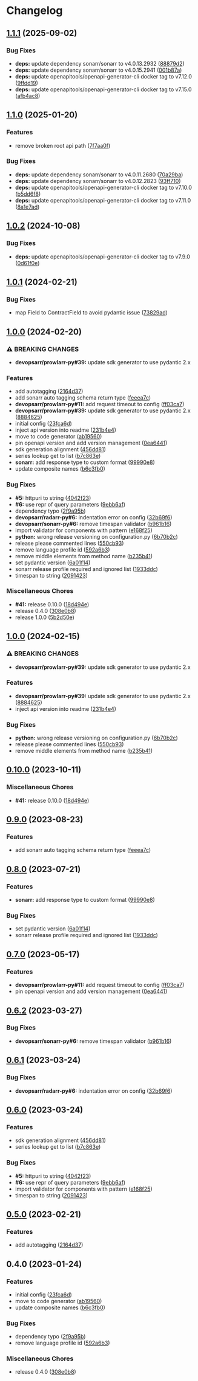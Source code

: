 # Changelog

## [1.1.1](https://github.com/devopsarr/sonarr-py/compare/v1.1.0...v1.1.1) (2025-09-02)


### Bug Fixes

* **deps:** update dependency sonarr/sonarr to v4.0.13.2932 ([88879d2](https://github.com/devopsarr/sonarr-py/commit/88879d28b1960198e2c83aa7a6da9c6ca65b2d84))
* **deps:** update dependency sonarr/sonarr to v4.0.15.2941 ([001b87a](https://github.com/devopsarr/sonarr-py/commit/001b87a040042151542d0a3f2724c2c03014dac2))
* **deps:** update openapitools/openapi-generator-cli docker tag to v7.12.0 ([9ffdd19](https://github.com/devopsarr/sonarr-py/commit/9ffdd196783e1a88a855dbe17b1280571c15bc5f))
* **deps:** update openapitools/openapi-generator-cli docker tag to v7.15.0 ([afb4ac8](https://github.com/devopsarr/sonarr-py/commit/afb4ac87fcd221e3ee11b17e32eec12aad83afaf))

## [1.1.0](https://github.com/devopsarr/sonarr-py/compare/v1.0.2...v1.1.0) (2025-01-20)


### Features

* remove broken root api path ([7f7aa0f](https://github.com/devopsarr/sonarr-py/commit/7f7aa0fdee97be86fadf0f9100d9831bd6866edc))


### Bug Fixes

* **deps:** update dependency sonarr/sonarr to v4.0.11.2680 ([70a29ba](https://github.com/devopsarr/sonarr-py/commit/70a29baf226724beadbf4171306d636be9ddc296))
* **deps:** update dependency sonarr/sonarr to v4.0.12.2823 ([93ff710](https://github.com/devopsarr/sonarr-py/commit/93ff7104a684c8e2c26bb0b23865d44bc5db9dc2))
* **deps:** update openapitools/openapi-generator-cli docker tag to v7.10.0 ([b5dd6f8](https://github.com/devopsarr/sonarr-py/commit/b5dd6f8af0e5c8ce26c2914900703c1cf8f93075))
* **deps:** update openapitools/openapi-generator-cli docker tag to v7.11.0 ([8a1e7ad](https://github.com/devopsarr/sonarr-py/commit/8a1e7ad0ad3df7361e7ee1767fe0d1beeea55710))

## [1.0.2](https://github.com/devopsarr/sonarr-py/compare/v1.0.1...v1.0.2) (2024-10-08)


### Bug Fixes

* **deps:** update openapitools/openapi-generator-cli docker tag to v7.9.0 ([0d61f0e](https://github.com/devopsarr/sonarr-py/commit/0d61f0eedb41c66e5bd925ef50877f345f3271a3))

## [1.0.1](https://github.com/devopsarr/sonarr-py/compare/v1.0.0...v1.0.1) (2024-02-21)


### Bug Fixes

* map Field to ContractField to avoid pydantic issue ([73829ad](https://github.com/devopsarr/sonarr-py/commit/73829adcd102d9fdbb6fd10c719da33ee28cdfdb))

## [1.0.0](https://github.com/devopsarr/sonarr-py/compare/v1.0.0...v1.0.0) (2024-02-20)


### ⚠ BREAKING CHANGES

* **devopsarr/prowlarr-py#39:** update sdk generator to use pydantic 2.x

### Features

* add autotagging ([2164d37](https://github.com/devopsarr/sonarr-py/commit/2164d3798cbc25841b2272645caf20df881d8bcb))
* add sonarr auto tagging schema return type ([feeea7c](https://github.com/devopsarr/sonarr-py/commit/feeea7c43dcef2f2a0b3216b67de2d22dfed8f44))
* **devopsarr/prowlarr-py#11:** add request timeout to config ([ff03ca7](https://github.com/devopsarr/sonarr-py/commit/ff03ca7014593f5d53a2346c16106602e3213aa6))
* **devopsarr/prowlarr-py#39:** update sdk generator to use pydantic 2.x ([8884625](https://github.com/devopsarr/sonarr-py/commit/8884625e16f41709364cc1a181b13eaaba82db01))
* initial config ([23fca6d](https://github.com/devopsarr/sonarr-py/commit/23fca6d0fa7938969d8cf29c4eea644d78feee1b))
* inject api version into readme ([231b4e4](https://github.com/devopsarr/sonarr-py/commit/231b4e4febec0565cdc2290a7afe4d303ceed07a))
* move to code generator ([ab19560](https://github.com/devopsarr/sonarr-py/commit/ab195605852b04816dc03d5b7b1564abb9e1613f))
* pin openapi version and add version management ([0ea6441](https://github.com/devopsarr/sonarr-py/commit/0ea6441677bfcf51b0393fa61bb7dd173e9129f4))
* sdk generation alignment ([456dd81](https://github.com/devopsarr/sonarr-py/commit/456dd81ec9935886201efa9ca876b31db6fc5cc5))
* series lookup get to list ([b7c863e](https://github.com/devopsarr/sonarr-py/commit/b7c863e80d66e407fb98ad1557b7c97108618f28))
* **sonarr:** add response type to custom format ([99990e8](https://github.com/devopsarr/sonarr-py/commit/99990e8b215d1e03d3d715ce5fa1a001a586791b))
* update composite names ([b6c3fb0](https://github.com/devopsarr/sonarr-py/commit/b6c3fb0a81a51b9e42b6e2972f0e6049a225c097))


### Bug Fixes

* **#5:** httpuri to string ([4042f23](https://github.com/devopsarr/sonarr-py/commit/4042f237b3532aea2f75cdc1d7e3be4215d3f7b5))
* **#6:** use repr of query parameters ([9ebb6af](https://github.com/devopsarr/sonarr-py/commit/9ebb6afaae82678681e92f4ec89920ca0a561b8c))
* dependency typo ([2f9a95b](https://github.com/devopsarr/sonarr-py/commit/2f9a95ba8308aadbe3152be5038ee6a0ad06a94f))
* **devopsarr/radarr-py#6:** indentation error on config ([32b69f6](https://github.com/devopsarr/sonarr-py/commit/32b69f6819c24b19d1ff6c26fa6ab539676f9a6b))
* **devopsarr/sonarr-py#6:** remove timespan validator ([b961b16](https://github.com/devopsarr/sonarr-py/commit/b961b164f5dd5bda958db6b0102d439c09bb1dea))
* import validator for components with pattern ([e168f25](https://github.com/devopsarr/sonarr-py/commit/e168f2569b27c8c2bf333e931d9b4468d6aabcc3))
* **python:** wrong release versioning on configuration.py ([6b70b2c](https://github.com/devopsarr/sonarr-py/commit/6b70b2ccc69b14896ade9522166d49c75fc3bf01))
* release please commented lines ([550cb93](https://github.com/devopsarr/sonarr-py/commit/550cb93525935553f0627ae5e69dfaf229f191da))
* remove language profile id ([592a6b3](https://github.com/devopsarr/sonarr-py/commit/592a6b397967df120882ec83dd3317e5efeff0d5))
* remove middle elements from method name ([b235b41](https://github.com/devopsarr/sonarr-py/commit/b235b4140846448fea51cf17313f68153a276752))
* set pydantic version ([6a01f14](https://github.com/devopsarr/sonarr-py/commit/6a01f14a8a7db2d196395291dae6f9bdc605a626))
* sonarr release profile required and ignored list ([1933ddc](https://github.com/devopsarr/sonarr-py/commit/1933ddc8f727f8f35f643fd4886a7f034fcd6273))
* timespan to string ([2091423](https://github.com/devopsarr/sonarr-py/commit/20914237b8aaf2e971772e26edecf8c20893db9a))


### Miscellaneous Chores

* **#41:** release 0.10.0 ([18d494e](https://github.com/devopsarr/sonarr-py/commit/18d494ef2e8a8fb5108c83765943cab663c0ef70))
* release 0.4.0 ([308e0b8](https://github.com/devopsarr/sonarr-py/commit/308e0b81a95186d76bc7d540afdee201fc21a1bb))
* release 1.0.0 ([5b2d50e](https://github.com/devopsarr/sonarr-py/commit/5b2d50e16ff901b44dba60cbdf1da3f3792eaf6c))

## [1.0.0](https://github.com/devopsarr/sonarr-py/compare/v0.10.0...v1.0.0) (2024-02-15)


### ⚠ BREAKING CHANGES

* **devopsarr/prowlarr-py#39:** update sdk generator to use pydantic 2.x

### Features

* **devopsarr/prowlarr-py#39:** update sdk generator to use pydantic 2.x ([8884625](https://github.com/devopsarr/sonarr-py/commit/8884625e16f41709364cc1a181b13eaaba82db01))
* inject api version into readme ([231b4e4](https://github.com/devopsarr/sonarr-py/commit/231b4e4febec0565cdc2290a7afe4d303ceed07a))


### Bug Fixes

* **python:** wrong release versioning on configuration.py ([6b70b2c](https://github.com/devopsarr/sonarr-py/commit/6b70b2ccc69b14896ade9522166d49c75fc3bf01))
* release please commented lines ([550cb93](https://github.com/devopsarr/sonarr-py/commit/550cb93525935553f0627ae5e69dfaf229f191da))
* remove middle elements from method name ([b235b41](https://github.com/devopsarr/sonarr-py/commit/b235b4140846448fea51cf17313f68153a276752))

## [0.10.0](https://github.com/devopsarr/sonarr-py/compare/v0.9.0...v0.10.0) (2023-10-11)


### Miscellaneous Chores

* **#41:** release 0.10.0 ([18d494e](https://github.com/devopsarr/sonarr-py/commit/18d494ef2e8a8fb5108c83765943cab663c0ef70))

## [0.9.0](https://github.com/devopsarr/sonarr-py/compare/v0.8.0...v0.9.0) (2023-08-23)


### Features

* add sonarr auto tagging schema return type ([feeea7c](https://github.com/devopsarr/sonarr-py/commit/feeea7c43dcef2f2a0b3216b67de2d22dfed8f44))

## [0.8.0](https://github.com/devopsarr/sonarr-py/compare/v0.7.0...v0.8.0) (2023-07-21)


### Features

* **sonarr:** add response type to custom format ([99990e8](https://github.com/devopsarr/sonarr-py/commit/99990e8b215d1e03d3d715ce5fa1a001a586791b))


### Bug Fixes

* set pydantic version ([6a01f14](https://github.com/devopsarr/sonarr-py/commit/6a01f14a8a7db2d196395291dae6f9bdc605a626))
* sonarr release profile required and ignored list ([1933ddc](https://github.com/devopsarr/sonarr-py/commit/1933ddc8f727f8f35f643fd4886a7f034fcd6273))

## [0.7.0](https://github.com/devopsarr/sonarr-py/compare/v0.6.2...v0.7.0) (2023-05-17)


### Features

* **devopsarr/prowlarr-py#11:** add request timeout to config ([ff03ca7](https://github.com/devopsarr/sonarr-py/commit/ff03ca7014593f5d53a2346c16106602e3213aa6))
* pin openapi version and add version management ([0ea6441](https://github.com/devopsarr/sonarr-py/commit/0ea6441677bfcf51b0393fa61bb7dd173e9129f4))

## [0.6.2](https://github.com/devopsarr/sonarr-py/compare/v0.6.1...v0.6.2) (2023-03-27)


### Bug Fixes

* **devopsarr/sonarr-py#6:** remove timespan validator ([b961b16](https://github.com/devopsarr/sonarr-py/commit/b961b164f5dd5bda958db6b0102d439c09bb1dea))

## [0.6.1](https://github.com/devopsarr/sonarr-py/compare/v0.6.0...v0.6.1) (2023-03-24)


### Bug Fixes

* **devopsarr/radarr-py#6:** indentation error on config ([32b69f6](https://github.com/devopsarr/sonarr-py/commit/32b69f6819c24b19d1ff6c26fa6ab539676f9a6b))

## [0.6.0](https://github.com/devopsarr/sonarr-py/compare/v0.5.0...v0.6.0) (2023-03-24)


### Features

* sdk generation alignment ([456dd81](https://github.com/devopsarr/sonarr-py/commit/456dd81ec9935886201efa9ca876b31db6fc5cc5))
* series lookup get to list ([b7c863e](https://github.com/devopsarr/sonarr-py/commit/b7c863e80d66e407fb98ad1557b7c97108618f28))


### Bug Fixes

* **#5:** httpuri to string ([4042f23](https://github.com/devopsarr/sonarr-py/commit/4042f237b3532aea2f75cdc1d7e3be4215d3f7b5))
* **#6:** use repr of query parameters ([9ebb6af](https://github.com/devopsarr/sonarr-py/commit/9ebb6afaae82678681e92f4ec89920ca0a561b8c))
* import validator for components with pattern ([e168f25](https://github.com/devopsarr/sonarr-py/commit/e168f2569b27c8c2bf333e931d9b4468d6aabcc3))
* timespan to string ([2091423](https://github.com/devopsarr/sonarr-py/commit/20914237b8aaf2e971772e26edecf8c20893db9a))

## [0.5.0](https://github.com/devopsarr/sonarr-py/compare/v0.4.0...v0.5.0) (2023-02-21)


### Features

* add autotagging ([2164d37](https://github.com/devopsarr/sonarr-py/commit/2164d3798cbc25841b2272645caf20df881d8bcb))

## 0.4.0 (2023-01-24)


### Features

* initial config ([23fca6d](https://github.com/devopsarr/sonarr-py/commit/23fca6d0fa7938969d8cf29c4eea644d78feee1b))
* move to code generator ([ab19560](https://github.com/devopsarr/sonarr-py/commit/ab195605852b04816dc03d5b7b1564abb9e1613f))
* update composite names ([b6c3fb0](https://github.com/devopsarr/sonarr-py/commit/b6c3fb0a81a51b9e42b6e2972f0e6049a225c097))


### Bug Fixes

* dependency typo ([2f9a95b](https://github.com/devopsarr/sonarr-py/commit/2f9a95ba8308aadbe3152be5038ee6a0ad06a94f))
* remove language profile id ([592a6b3](https://github.com/devopsarr/sonarr-py/commit/592a6b397967df120882ec83dd3317e5efeff0d5))


### Miscellaneous Chores

* release 0.4.0 ([308e0b8](https://github.com/devopsarr/sonarr-py/commit/308e0b81a95186d76bc7d540afdee201fc21a1bb))
